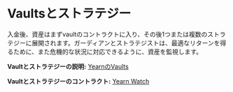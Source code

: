 # Vaultsとストラテジー

入金後、資産はまずvaultのコントラクトに入り、その後1つまたは複数のストラテジーに展開されます。ガーディアンとストラテジストは、最適なリターンを得るために、また危機的な状況に対応できるように、資産を監視します。

 
**Vaultとストラテジーの説明:** [YearnのVaults](https://medium.com/yearn-state-of-the-vaults/the-vaults-at-yearn-9237905ffed3)

**Vaultとストラテジーのコントラクト:** [Yearn Watch](https://yearn.watch/)
